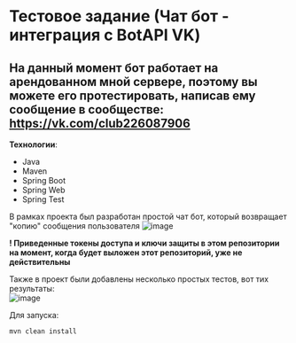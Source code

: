 # Тестовое задание (Чат бот - интеграция с BotAPI VK)
## На данный момент бот работает на арендованном мной сервере, поэтому вы можете его протестировать, написав ему сообщение в сообществе: https://vk.com/club226087906

**Технологии**:
* Java
* Maven
* Spring Boot
* Spring Web
* Spring Test

В рамках проекта был разработан простой чат бот, который возвращает "копию" сообщения пользователя
![image](https://github.com/Egor1dzeN/VK_Bot/assets/113616439/dcccef0a-03dc-4d63-9fa1-b54b322f287b)

**! Приведенные токены доступа и ключи защиты в этом репозитории на момент, когда будет выложен этот репозиторий, уже не действительны**

Также в проект были добавлены несколько простых тестов, вот тих результаты: <br>
![image](https://github.com/Egor1dzeN/VK_Bot/assets/113616439/40c6af06-d6d7-4538-8f21-86e650b6b82b)


Для запуска:
```
mvn clean install
```
